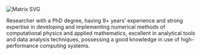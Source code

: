 ![Matrix SVG](https://raw.githubusercontent.com/rodrigograca31/rodrigograca31/master/matrix.svg)

Researcher with a PhD degree, having 9+ years’ experience and strong expertise in developing and implementing numerical methods of computational physics and applied mathematics, excellent in analytical tools and data analysis techniques, possessing a good knowledge in use of high-performance computing systems.

